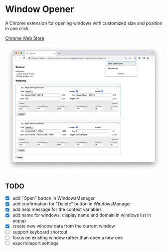 # Window Opener

A Chrome extension for opening windows with customized size and position in one click.

[Chrome Web Store](https://chrome.google.com/webstore/detail/window-opener/iiliegedaegmcdoflhojnpgagjekkhbl)

![](images/screenshot.png)


## TODO

- [x] add "Open" button in WindowsManager
- [x] add confirmation for "Delete" button in WindowsManager
- [x] add help message for the context variables
- [x] add name for windows, display name and domain in windows list in popup
- [x] create new window data from the current window
- [ ] support keyboard shortcut
- [ ] focus on existing window rather than open a new one
- [ ] export/import settings

